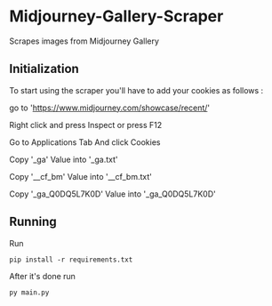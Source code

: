# Midjourney-Gallery-Scraper

Scrapes images from Midjourney Gallery

## Initialization

To start using the scraper you'll have to add your cookies as follows : 

go to 'https://www.midjourney.com/showcase/recent/'

Right click and press Inspect or press F12

Go to Applications Tab And click Cookies

Copy '_ga' Value  into '_ga.txt'

Copy '__cf_bm' Value into '__cf_bm.txt'

Copy '_ga_Q0DQ5L7K0D' Value into '_ga_Q0DQ5L7K0D'

## Running

Run 

```
pip install -r requirements.txt
```

After it's done run 

```
py main.py 
```

